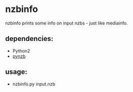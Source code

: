 nzbinfo
=====

nzbinfo prints some info on input nzbs - just like mediainfo.

## dependencies:
* Python2
* [pynzb][pynzb]

## usage:
* nzbinfo.py input.nzb

[pynzb]: https://pypi.python.org/pypi/pynzb/
